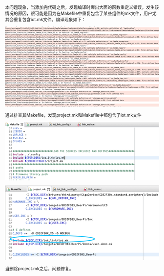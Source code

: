 本问题现象，当添加完代码之后，发现编译时爆出大面的函数重定义错误，发生该情况的原因，很可能是因为在Makefile中重复包含了某些组件的mk文件，用户尤其会重复包含iot.mk文件。编译现象如下：

 ![](./redefines.png)

通过排查其Makefile，发现project.mk和Makefile中都包含了iot.mk文件

![](./Makefile_err.png)

![](./project_err.png)

当删除project.mk之后，问题修复。